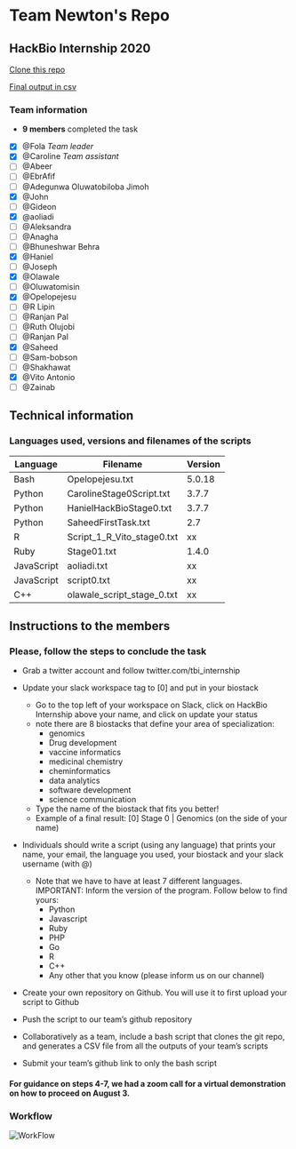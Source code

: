 # Team Newton's Repo
## HackBio Internship 2020
[Clone this repo](https://github.com/dEnchanter/Team-Newton/blob/master/clone-generate)
 
[Final output in csv](https://github.com/dEnchanter/Team-Newton/blob/master/finaloutput.csv)

### Team information
  * **9 members** completed the task
  - [x] @Fola *Team leader*
  - [x] @Caroline *Team assistant*
  - [ ] @Abeer
  - [ ] @EbrAfif
  - [ ] @Adegunwa Oluwatobiloba Jimoh
  - [x] @John
  - [ ] @Gideon
  - [x] @aoliadi
  - [ ] @Aleksandra
  - [ ] @Anagha
  - [ ] @Bhuneshwar Behra
  - [x] @Haniel
  - [ ] @Joseph
  - [x] @Olawale
  - [ ] @Oluwatomisin
  - [x] @Opelopejesu
  - [ ] @R Lipin
  - [ ] @Ranjan Pal
  - [ ] @Ruth Olujobi
  - [ ] @Ranjan Pal
  - [x] @Saheed
  - [ ] @Sam-bobson
  - [ ] @Shakhawat
  - [x] @Vito Antonio
  - [ ] @Zainab

## Technical information
### Languages used, versions and filenames of the scripts
 
 Language | Filename | Version
------------ | ------------- | -------------
Bash | Opelopejesu.txt | 5.0.18
Python | CarolineStage0Script.txt | 3.7.7
Python | HanielHackBioStage0.txt | 3.7.7
Python | SaheedFirstTask.txt | 2.7
R | Script_1_R_Vito_stage0.txt | xx
Ruby | Stage01.txt | 1.4.0
JavaScript | aoliadi.txt | xx
JavaScript | script0.txt | xx
C++ | olawale_script_stage_0.txt | xx

## Instructions to the members
### Please, follow the steps to conclude the task

* Grab a twitter account and follow twitter.com/tbi_internship 
* Update your slack workspace tag to [0] and put in your biostack
  * Go to the top left of your workspace on Slack, click on HackBio Internship above your name, and click on update your status
  * note there are 8 biostacks that define your area of specialization: 
    * genomics
    * Drug development
    * vaccine informatics
    * medicinal chemistry
    * cheminformatics
    * data analytics
    * software development
    * science communication 
  * Type the name of the biostack that fits you better!
  * Example of a final result: [0] Stage 0 | Genomics (on the side of your name)
* Individuals should write a script (using any language) that prints your name, your email, the language you used, your biostack and your slack username (with @) 
  * Note that we have to have at least 7 different languages. IMPORTANT: Inform the version of the program. Follow below to find yours:
    * Python 
    * Javascript 
    * Ruby
    * PHP
    * Go
    * R
    * C++
    * Any other that you know (please inform us on our channel)

* Create your own repository on Github. You will use it to first upload your script to Github
* Push the script to our team’s github repository
* Collaboratively as a team, include a bash script that clones the git repo, and generates a CSV file from all the outputs of your team’s scripts
* Submit your team’s github link to ​only​ the bash script

#### For guidance on steps 4-7, we had a zoom call for a virtual demonstration on how to proceed on August 3.

### Workflow

![WorkFlow](https://github.com/carolvilas/caroline-hackbio/blob/master/Pipeline%20Task%20Stage%200.jpg)
